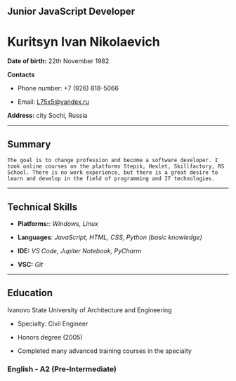 ## __Junior JavaScript Developer__

# Kuritsyn Ivan Nikolaevich

**Date of birth:** 22th November 1982

**Contacts**

* Phone number: +7 (926) 818-5066

* Email: L75x5@yandex.ru

**Address:** city Sochi, Russia
___
## Summary
    The goal is to change profession and become a software developer. I took online courses on the platforms Stepik, Hexlet, Skillfactory, RS School. There is no work experience, but there is a great desire to learn and develop in the field of programming and IT technologies.
___
## Technical Skills
* **Platforms:**: _Windows, Linux_

* **Languages**: _JavaScript, HTML, CSS, Python (basic knowledge)_

* **IDE:** _VS Code, Jupiter Notebook, PyCharm_

* **VSC:** _Git_
___
## Education
Ivanovo State University of Architecture and Engineering

* Specialty: Civil Engineer

* Honors degree (2005)

* Сompleted many advanced training courses in the specialty
### English - A2 (Pre-Intermediate)
